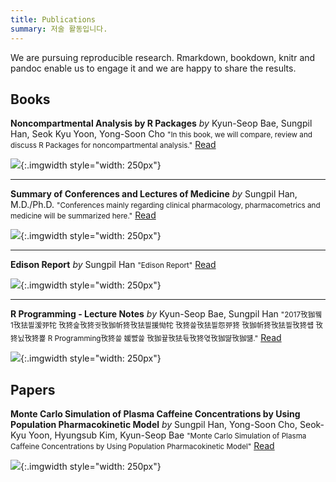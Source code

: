 ```yaml
---
title: Publications
summary: 저술 활동입니다.
---
```




We are pursuing reproducible research. Rmarkdown, bookdown, knitr and pandoc enable us to engage it and we are happy to share the results.

## Books

**Noncompartmental Analysis by R Packages** *by* Kyun-Seop Bae, Sungpil Han, Seok Kyu Yoon, Yong-Soon Cho <small>"In this book, we will compare, review and discuss R Packages for noncompartmental analysis."</small>  [<i class="fa fa-book" aria-hidden="true"></i>Read](https://asancpt.github.io/NonCompartBook)


![](/img/nca_cover.jpg){:.imgwidth style="width: 250px"}

---

**Summary of Conferences and Lectures of Medicine** *by* Sungpil Han, M.D./Ph.D. <small>"Conferences mainly regarding clinical pharmacology, pharmacometrics and medicine will be summarized here."</small>  [<i class="fa fa-book" aria-hidden="true"></i>Read](https://shanmdphd.github.io/conferences)


![](/img/conferences_cover.jpg){:.imgwidth style="width: 250px"}

---

**Edison Report** *by* Sungpil Han <small>"Edison Report"</small>  [<i class="fa fa-book" aria-hidden="true"></i>Read](https://asancpt.github.io/EdisonReport)


![](/img/edison_cover.jpg){:.imgwidth style="width: 250px"}

---

**R Programming - Lecture Notes** *by* Kyun-Seop Bae, Sungpil Han <small>"2017攼㹢뀈 1攼㹤븰湲戼㸰 攼㹣슱攼㹣궛攼㹢㠼㹣攼㹤븰援㤼㸰 攼㹣쓽攼㹤븰怨戼㹣 攼㹢㠼㹣攼㹤븰攼㹣썝 攼㹣닔攼㹣뾽 R Programming攼㹣쓽 媛뺤쓽 攼㹢끂攼㹤듃攼㹣엯攼㹢땲攼㹢떎."</small>  [<i class="fa fa-book" aria-hidden="true"></i>Read](https://asancpt.github.io/Rprogramming)


![](https://asancpt.github.io/Rprogramming/images/cover.jpg){:.imgwidth style="width: 250px"}


## Papers

**Monte Carlo Simulation of Plasma Caffeine Concentrations by Using Population Pharmacokinetic Model** *by* Sungpil Han, Yong-Soon Cho, Seok-Kyu Yoon, Hyungsub Kim, Kyun-Seop Bae <small>"Monte Carlo Simulation of Plasma Caffeine Concentrations by Using Population Pharmacokinetic Model"</small>  [<i class="fa fa-book" aria-hidden="true"></i>Read](https://asancpt.github.io/CaffeineEdison)


![](/img/caffeine_cover.jpg){:.imgwidth style="width: 250px"}

